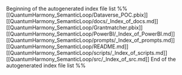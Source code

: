  Beginning of the autogenerated index file list  %%
 [[QuantumHarmony_SemanticLoop/Dataverse_POC.pbix]]
 [[QuantumHarmony_SemanticLoop/docs/_Index_of_docs.md]]
 [[QuantumHarmony_SemanticLoop/Grantmatcher.pbix]]
 [[QuantumHarmony_SemanticLoop/PowerBI/_Index_of_PowerBI.md]]
 [[QuantumHarmony_SemanticLoop/prompts/_Index_of_prompts.md]]
 [[QuantumHarmony_SemanticLoop/README.md]]
 [[QuantumHarmony_SemanticLoop/scripts/_Index_of_scripts.md]]
 [[QuantumHarmony_SemanticLoop/src/_Index_of_src.md]]
End of the autogenerated index file list  %%

